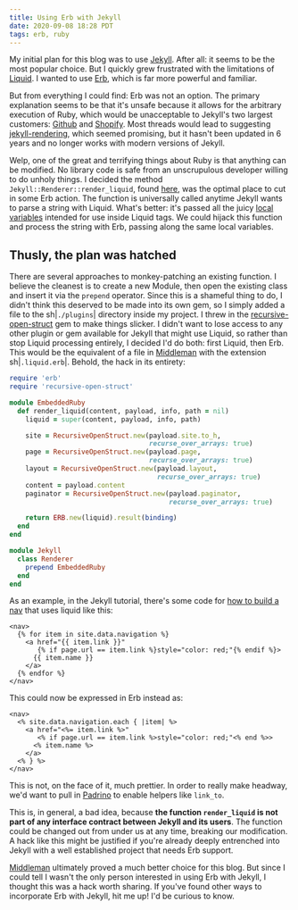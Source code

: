 ```yaml
---
title: Using Erb with Jekyll
date: 2020-09-08 18:28 PDT
tags: erb, ruby
---
```


My initial plan for this blog was to use [Jekyll](https://jekyllrb.com).  After all: it seems to be the most popular choice.  But I quickly grew frustrated with the limitations of [Liquid](https://shopify.github.io/liquid/).  I wanted to use [Erb](https://ruby-doc.org/stdlib-2.7.1/libdoc/erb/rdoc/ERB.html), which is far more powerful and familiar.

But from everything I could find: Erb was not an option.  The primary explanation seems to be that it's unsafe because it allows for the arbitrary execution of Ruby, which would be unacceptable to Jekyll's two largest customers:  [Github](http://github.com) and [Shopify](http://shopify.com).  Most threads would lead to suggesting [jekyll-rendering](https://github.com/prometheus-ev/jekyll-rendering), which seemed promising, but it hasn't been updated in 6 years and no longer works with modern versions of Jekyll.

Welp, one of the great and terrifying things about Ruby is that anything can be modified.   No library code is safe from an unscrupulous developer willing to do unholy things.  I decided the method `Jekyll::Renderer::render_liquid`, found [here](https://github.com/jekyll/jekyll/blob/master/lib/jekyll/renderer.rb), was the optimal place to cut in some Erb action.  The function is universally called anytime Jekyll wants to parse a string with Liquid.  What's better: it's passed all the juicy [local variables](https://jekyllrb.com/docs/variables/) intended for use inside Liquid tags.  We could hijack this function and process the string with Erb, passing along the same local variables.

## Thusly, the plan was hatched

There are several approaches to monkey-patching an existing function.  I believe the cleanest is to create a new Module, then open the existing class and insert it via the `prepend` operator.  Since this is a shameful thing to do, I didn't think this deserved to be made into its own gem, so I simply added a file to the sh|`./plugins`| directory inside my project.  I threw in the [recursive-open-struct](https://github.com/aetherknight/recursive-open-struct) gem to make things slicker.  I didn't want to lose access to any other plugin or gem available for Jekyll that might use Liquid, so rather than stop Liquid processing entirely, I decided I'd do both: first Liquid, then Erb.  This would be the equivalent of a file in [Middleman](https://middlemanapp.com) with the extension sh|`.liquid.erb`|.  Behold, the hack in its entirety:

```ruby
require 'erb'
require 'recursive-open-struct'

module EmbeddedRuby
  def render_liquid(content, payload, info, path = nil)
    liquid = super(content, payload, info, path)

    site = RecursiveOpenStruct.new(payload.site.to_h,
                                   recurse_over_arrays: true)
    page = RecursiveOpenStruct.new(payload.page,
                                   recurse_over_arrays: true)
    layout = RecursiveOpenStruct.new(payload.layout,
                                     recurse_over_arrays: true)
    content = payload.content
    paginator = RecursiveOpenStruct.new(payload.paginator,
                                        recurse_over_arrays: true)

    return ERB.new(liquid).result(binding)
  end
end

module Jekyll
  class Renderer
    prepend EmbeddedRuby
  end
end
```

As an example, in the Jekyll tutorial, there's some code for [how to build a nav](https://jekyllrb.com/docs/step-by-step/06-data-files/) that uses liquid like this:

```liquid
<nav>
  {% for item in site.data.navigation %}
    <a href="{{ item.link }}"
       {% if page.url == item.link %}style="color: red;"{% endif %}>
      {{ item.name }}
    </a>
  {% endfor %}
</nav>
```

This could now be expressed in Erb instead as:

```erb
<nav>
  <% site.data.navigation.each { |item| %>
    <a href="<%= item.link %>"
       <% if page.url == item.link %>style="color: red;"<% end %>>
      <% item.name %>
    </a>
  <% } %>
</nav>
```

This is not, on the face of it, much prettier.  In order to really make headway, we'd want to pull in [Padrino](http://padrinorb.com) to enable helpers like `link_to`.

This is, in general, a bad idea, because **the function `render_liquid` is not part of any interface contract between Jekyll and its users**.  The function could be changed out from under us at any time, breaking our modification.  A hack like this might be justified if you're already deeply entrenched into Jekyll with a well established project that needs Erb support.

[Middleman](https://middlemanapp.com) ultimately proved a much better choice for this blog.  But since I could tell I wasn't the only person interested in using Erb with Jekyll, I thought this was a hack worth sharing.  If you've found other ways to incorporate Erb with Jekyll, hit me up!  I'd be curious to know.
